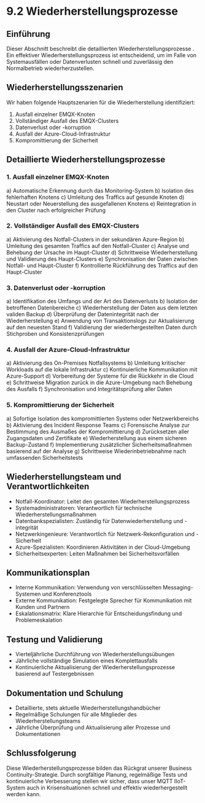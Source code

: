# 9.2 Wiederherstellungsprozesse

## Einführung

Dieser Abschnitt beschreibt die detaillierten Wiederherstellungsprozesse . Ein effektiver Wiederherstellungsprozess ist entscheidend, um im Falle von Systemausfällen oder Datenverlusten schnell und zuverlässig den Normalbetrieb wiederherzustellen.

## Wiederherstellungsszenarien

Wir haben folgende Hauptszenarien für die Wiederherstellung identifiziert:

1. Ausfall einzelner EMQX-Knoten
2. Vollständiger Ausfall des EMQX-Clusters
3. Datenverlust oder -korruption
4. Ausfall der Azure-Cloud-Infrastruktur
5. Kompromittierung der Sicherheit

## Detaillierte Wiederherstellungsprozesse

### 1. Ausfall einzelner EMQX-Knoten

a) Automatische Erkennung durch das Monitoring-System
b) Isolation des fehlerhaften Knotens
c) Umleitung des Traffics auf gesunde Knoten
d) Neustart oder Neuerstellung des ausgefallenen Knotens
e) Reintegration in den Cluster nach erfolgreicher Prüfung

### 2. Vollständiger Ausfall des EMQX-Clusters

a) Aktivierung des Notfall-Clusters in der sekundären Azure-Region
b) Umleitung des gesamten Traffics auf den Notfall-Cluster
c) Analyse und Behebung der Ursache im Haupt-Cluster
d) Schrittweise Wiederherstellung und Validierung des Haupt-Clusters
e) Synchronisation der Daten zwischen Notfall- und Haupt-Cluster
f) Kontrollierte Rückführung des Traffics auf den Haupt-Cluster

### 3. Datenverlust oder -korruption

a) Identifikation des Umfangs und der Art des Datenverlusts
b) Isolation der betroffenen Datenbereiche
c) Wiederherstellung der Daten aus dem letzten validen Backup
d) Überprüfung der Datenintegrität nach der Wiederherstellung
e) Anwendung von Transaktionslogs zur Aktualisierung auf den neuesten Stand
f) Validierung der wiederhergestellten Daten durch Stichproben und Konsistenzprüfungen

### 4. Ausfall der Azure-Cloud-Infrastruktur

a) Aktivierung des On-Premises Notfallsystems
b) Umleitung kritischer Workloads auf die lokale Infrastruktur
c) Kontinuierliche Kommunikation mit Azure-Support
d) Vorbereitung der Systeme für die Rückkehr in die Cloud
e) Schrittweise Migration zurück in die Azure-Umgebung nach Behebung des Ausfalls
f) Synchronisation und Integritätsprüfung aller Daten

### 5. Kompromittierung der Sicherheit

a) Sofortige Isolation des kompromittierten Systems oder Netzwerkbereichs
b) Aktivierung des Incident Response Teams
c) Forensische Analyse zur Bestimmung des Ausmaßes der Kompromittierung
d) Zurücksetzen aller Zugangsdaten und Zertifikate
e) Wiederherstellung aus einem sicheren Backup-Zustand
f) Implementierung zusätzlicher Sicherheitsmaßnahmen basierend auf der Analyse
g) Schrittweise Wiederinbetriebnahme nach umfassenden Sicherheitstests

## Wiederherstellungsteam und Verantwortlichkeiten

- Notfall-Koordinator: Leitet den gesamten Wiederherstellungsprozess
- Systemadministratoren: Verantwortlich für technische Wiederherstellungsmaßnahmen
- Datenbankspezialisten: Zuständig für Datenwiederherstellung und -integrität
- Netzwerkingenieure: Verantwortlich für Netzwerk-Rekonfiguration und -Sicherheit
- Azure-Spezialisten: Koordinieren Aktivitäten in der Cloud-Umgebung
- Sicherheitsexperten: Leiten Maßnahmen bei Sicherheitsvorfällen

## Kommunikationsplan

- Interne Kommunikation: Verwendung von verschlüsselten Messaging-Systemen und Konferenztools
- Externe Kommunikation: Festgelegte Sprecher für Kommunikation mit Kunden und Partnern
- Eskalationsmatrix: Klare Hierarchie für Entscheidungsfindung und Problemeskalation

## Testung und Validierung

- Vierteljährliche Durchführung von Wiederherstellungsübungen
- Jährliche vollständige Simulation eines Komplettausfalls
- Kontinuierliche Aktualisierung der Wiederherstellungsprozesse basierend auf Testergebnissen

## Dokumentation und Schulung

- Detaillierte, stets aktuelle Wiederherstellungshandbücher
- Regelmäßige Schulungen für alle Mitglieder des Wiederherstellungsteams
- Jährliche Überprüfung und Aktualisierung aller Prozesse und Dokumentationen

## Schlussfolgerung

Diese Wiederherstellungsprozesse bilden das Rückgrat unserer Business Continuity-Strategie. Durch sorgfältige Planung, regelmäßige Tests und kontinuierliche Verbesserung stellen wir sicher, dass unser MQTT IIoT-System auch in Krisensituationen schnell und effektiv wiederhergestellt werden kann.